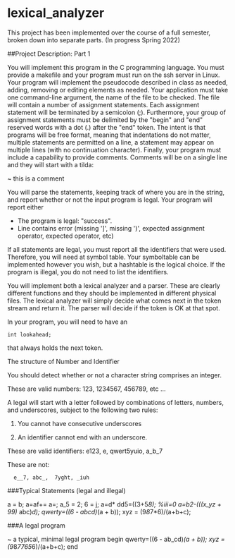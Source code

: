 # lexical_analyzer

This project has been implemented over the course of a full semester, broken down into separate parts. (In progress Spring 2022)

##Project Description: Part 1

You will implement this program in the C programming language. You must provide a makefile and your program must run on the ssh server in Linux. Your program will implement the pseudocode described in class as needed, adding, removing or editing elements as needed. Your application must take one command-line argument, the name of the file to be checked. The file will contain a number of assignment statements. Each assignment statement will be terminated by a semicolon (;). Furthermore, your group of assignment statements must be delimited by the "begin"  and "end" reserved words with a dot (.) after the "end" token. The intent is that programs will be free format, meaning that indentations do not matter, multiple statements are permitted on a line,  a statement may appear on multiple lines (with no continuation character). Finally, your program must include a capability to provide comments. Comments will be on a single line and they will start with a tilda:

~ this is a comment

You will parse the statements, keeping track of where you are in the string, and report whether or not the input program is legal. Your program will report either

- The program is legal: "success".
- Line <integer> contains error <errormsg> (missing ']', missing ')', expected assignment operator, expected operator, etc)

If all statements are legal, you must report all the identifiers that were used. Therefore, you will need at symbol table. Your symboltable can be implemented however you wish, but a hashtable is the logical choice. If the program is illegal, you do not need to list the identifiers.

You will implement both a lexical analyzer and a parser. These are clearly different functions and they should be implemented in different physical files. The lexical analyzer will simply decide what comes next in the token stream and return it. The parser will decide if the token is OK at that spot.

In your program, you will need to have an

    int lookahead;

that always holds the next token.

The structure of Number and Identifier

You should detect whether or not a character string comprises an integer.

These are valid numbers:
     123, 1234567, 456789, etc ...
 

A legal <identifier> will start with a letter followed by combinations of letters, numbers, and underscores, subject to the following two rules:

 

1. You cannot have consecutive underscores

2. An identifier cannot end with an underscore.

These are valid identifiers:
      e123, e, qwert5yuio, a_b_7

These are not:

      e__7, abc_,  7yght, _iuh

###Typical  Statements (legal and illegal)

a = b;
a=af+=
a=;
a_5 = 2;
6 = j;
a=d*
dd5=((3+5*8);
%iii=0
a=b2-(((x_yz + 99)* abc)*d);
qwerty=((6 - abcd)*(a + b));
 xyz = (9*8*7*6)/(a+b+c);

###A legal program

~ a typical, minimal legal program
begin
  qwerty=((6 - ab_cd)*(a + b));
  xyz = (9*8*7765*6)/(a+b+c);
end
